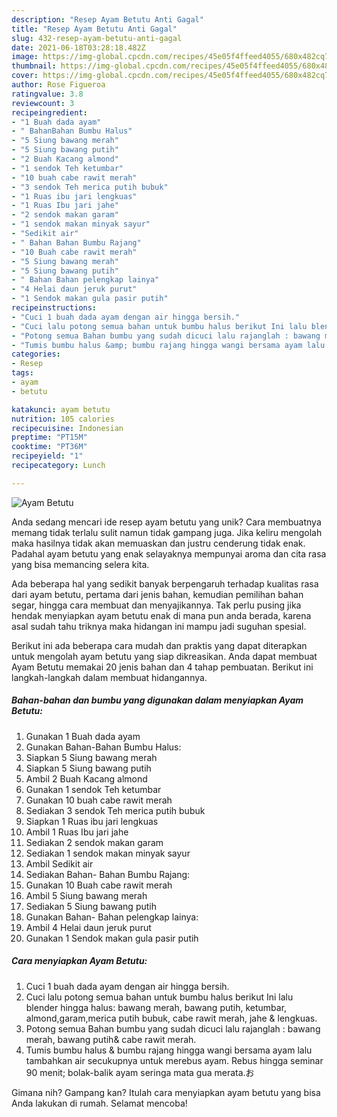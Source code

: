 ```yaml
---
description: "Resep Ayam Betutu Anti Gagal"
title: "Resep Ayam Betutu Anti Gagal"
slug: 432-resep-ayam-betutu-anti-gagal
date: 2021-06-18T03:28:18.482Z
image: https://img-global.cpcdn.com/recipes/45e05f4ffeed4055/680x482cq70/ayam-betutu-foto-resep-utama.jpg
thumbnail: https://img-global.cpcdn.com/recipes/45e05f4ffeed4055/680x482cq70/ayam-betutu-foto-resep-utama.jpg
cover: https://img-global.cpcdn.com/recipes/45e05f4ffeed4055/680x482cq70/ayam-betutu-foto-resep-utama.jpg
author: Rose Figueroa
ratingvalue: 3.8
reviewcount: 3
recipeingredient:
- "1 Buah dada ayam"
- " BahanBahan Bumbu Halus"
- "5 Siung bawang merah"
- "5 Siung bawang putih"
- "2 Buah Kacang almond"
- "1 sendok Teh ketumbar"
- "10 buah cabe rawit merah"
- "3 sendok Teh merica putih bubuk"
- "1 Ruas ibu jari lengkuas"
- "1 Ruas Ibu jari jahe"
- "2 sendok makan garam"
- "1 sendok makan minyak sayur"
- "Sedikit air"
- " Bahan Bahan Bumbu Rajang"
- "10 Buah cabe rawit merah"
- "5 Siung bawang merah"
- "5 Siung bawang putih"
- " Bahan Bahan pelengkap lainya"
- "4 Helai daun jeruk purut"
- "1 Sendok makan gula pasir putih"
recipeinstructions:
- "Cuci 1 buah dada ayam dengan air hingga bersih."
- "Cuci lalu potong semua bahan untuk bumbu halus berikut Ini lalu blender hingga halus: bawang merah, bawang putih, ketumbar, almond,garam,merica putih bubuk, cabe rawit merah, jahe &amp; lengkuas."
- "Potong semua Bahan bumbu yang sudah dicuci lalu rajanglah : bawang merah, bawang putih&amp; cabe rawit merah."
- "Tumis bumbu halus &amp; bumbu rajang hingga wangi bersama ayam lalu tambahkan air secukupnya untuk merebus ayam. Rebus hingga seminar 90 menit; bolak-balik ayam seringa mata gua merata.お"
categories:
- Resep
tags:
- ayam
- betutu

katakunci: ayam betutu 
nutrition: 105 calories
recipecuisine: Indonesian
preptime: "PT15M"
cooktime: "PT36M"
recipeyield: "1"
recipecategory: Lunch

---
```



![Ayam Betutu](https://img-global.cpcdn.com/recipes/45e05f4ffeed4055/680x482cq70/ayam-betutu-foto-resep-utama.jpg)

Anda sedang mencari ide resep ayam betutu yang unik? Cara membuatnya memang tidak terlalu sulit namun tidak gampang juga. Jika keliru mengolah maka hasilnya tidak akan memuaskan dan justru cenderung tidak enak. Padahal ayam betutu yang enak selayaknya mempunyai aroma dan cita rasa yang bisa memancing selera kita.

Ada beberapa hal yang sedikit banyak berpengaruh terhadap kualitas rasa dari ayam betutu, pertama dari jenis bahan, kemudian pemilihan bahan segar, hingga cara membuat dan menyajikannya. Tak perlu pusing jika hendak menyiapkan ayam betutu enak di mana pun anda berada, karena asal sudah tahu triknya maka hidangan ini mampu jadi suguhan spesial.




Berikut ini ada beberapa cara mudah dan praktis yang dapat diterapkan untuk mengolah ayam betutu yang siap dikreasikan. Anda dapat membuat Ayam Betutu memakai 20 jenis bahan dan 4 tahap pembuatan. Berikut ini langkah-langkah dalam membuat hidangannya.

<!--inarticleads1-->

##### Bahan-bahan dan bumbu yang digunakan dalam menyiapkan Ayam Betutu:

1. Gunakan 1 Buah dada ayam
1. Gunakan  Bahan-Bahan Bumbu Halus:
1. Siapkan 5 Siung bawang merah
1. Siapkan 5 Siung bawang putih
1. Ambil 2 Buah Kacang almond
1. Gunakan 1 sendok Teh ketumbar
1. Gunakan 10 buah cabe rawit merah
1. Sediakan 3 sendok Teh merica putih bubuk
1. Siapkan 1 Ruas ibu jari lengkuas
1. Ambil 1 Ruas Ibu jari jahe
1. Sediakan 2 sendok makan garam
1. Sediakan 1 sendok makan minyak sayur
1. Ambil Sedikit air
1. Sediakan  Bahan- Bahan Bumbu Rajang:
1. Gunakan 10 Buah cabe rawit merah
1. Ambil 5 Siung bawang merah
1. Sediakan 5 Siung bawang putih
1. Gunakan  Bahan- Bahan pelengkap lainya:
1. Ambil 4 Helai daun jeruk purut
1. Gunakan 1 Sendok makan gula pasir putih




<!--inarticleads2-->

##### Cara menyiapkan Ayam Betutu:

1. Cuci 1 buah dada ayam dengan air hingga bersih.
1. Cuci lalu potong semua bahan untuk bumbu halus berikut Ini lalu blender hingga halus: bawang merah, bawang putih, ketumbar, almond,garam,merica putih bubuk, cabe rawit merah, jahe &amp; lengkuas.
1. Potong semua Bahan bumbu yang sudah dicuci lalu rajanglah : bawang merah, bawang putih&amp; cabe rawit merah.
1. Tumis bumbu halus &amp; bumbu rajang hingga wangi bersama ayam lalu tambahkan air secukupnya untuk merebus ayam. Rebus hingga seminar 90 menit; bolak-balik ayam seringa mata gua merata.お




Gimana nih? Gampang kan? Itulah cara menyiapkan ayam betutu yang bisa Anda lakukan di rumah. Selamat mencoba!
